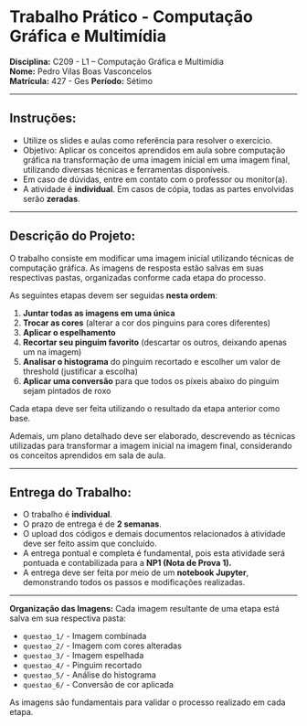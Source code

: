 # Trabalho Prático - Computação Gráfica e Multimídia

**Disciplina:** C209 - L1 – Computação Gráfica e Multimídia  
**Nome:** Pedro Vilas Boas Vasconcelos  
**Matrícula:** 427 - Ges
**Período:** Sétimo

---

## Instruções:

- Utilize os slides e aulas como referência para resolver o exercício.
- Objetivo: Aplicar os conceitos aprendidos em aula sobre computação gráfica na transformação de uma imagem inicial em uma imagem final, utilizando diversas técnicas e ferramentas disponíveis.
- Em caso de dúvidas, entre em contato com o professor ou monitor(a).
- A atividade é **individual**. Em casos de cópia, todas as partes envolvidas serão **zeradas**.

---

## Descrição do Projeto:

O trabalho consiste em modificar uma imagem inicial utilizando técnicas de computação gráfica. As imagens de resposta estão salvas em suas respectivas pastas, organizadas conforme cada etapa do processo.

As seguintes etapas devem ser seguidas **nesta ordem**:

1. **Juntar todas as imagens em uma única**
2. **Trocar as cores** (alterar a cor dos pinguins para cores diferentes)
3. **Aplicar o espelhamento**
4. **Recortar seu pinguim favorito** (descartar os outros, deixando apenas um na imagem)
5. **Analisar o histograma** do pinguim recortado e escolher um valor de threshold (justificar a escolha)
6. **Aplicar uma conversão** para que todos os píxeis abaixo do pinguim sejam pintados de roxo

Cada etapa deve ser feita utilizando o resultado da etapa anterior como base.

Ademais, um plano detalhado deve ser elaborado, descrevendo as técnicas utilizadas para transformar a imagem inicial na imagem final, considerando os conceitos aprendidos em sala de aula.

---

## Entrega do Trabalho:

- O trabalho é **individual**.
- O prazo de entrega é de **2 semanas**.
- O upload dos códigos e demais documentos relacionados à atividade deve ser feito assim que concluído.
- A entrega pontual e completa é fundamental, pois esta atividade será pontuada e contabilizada para a **NP1 (Nota de Prova 1).**
- A entrega deve ser feita por meio de um **notebook Jupyter**, demonstrando todos os passos e modificações realizadas.

---

**Organização das Imagens:**
Cada imagem resultante de uma etapa está salva em sua respectiva pasta:

- `questao_1/` - Imagem combinada
- `questao_2/` - Imagem com cores alteradas
- `questao_3/` - Imagem espelhada
- `questao_4/` - Pinguim recortado
- `questao_5/` - Análise do histograma
- `questao_6/` - Conversão de cor aplicada

As imagens são fundamentais para validar o processo realizado em cada etapa.
